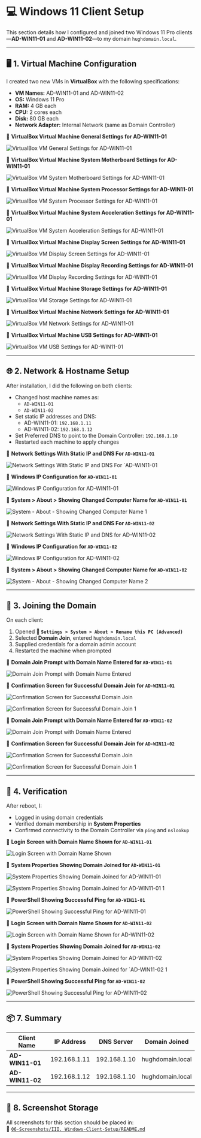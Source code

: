 # 💻 Windows 11 Client Setup

This section details how I configured and joined two Windows 11 Pro clients—**AD-WIN11-01** and **AD-WIN11-02**—to my domain `hughdomain.local`.

---

## 🖥️ 1. Virtual Machine Configuration

I created two new VMs in **VirtualBox** with the following specifications:

- **VM Names:** AD-WIN11-01 and AD-WIN11-02
- **OS:** Windows 11 Pro
- **RAM:** 4 GB each
- **CPU:** 2 cores each
- **Disk:** 80 GB each
- **Network Adapter:** Internal Network (same as Domain Controller)

📸 **VirtualBox Virtual Machine General Settings for AD-WIN11-01**

![VirtualBox VM General Settings for AD-WIN11-01](https://github.com/user-attachments/assets/8da28c73-02bf-4688-b908-1af65d8b30e5)

📸 **VirtualBox Virtual Machine System Motherboard Settings for AD-WIN11-01**

![VirtualBox VM System Motherboard Settings for AD-WIN11-01](https://github.com/user-attachments/assets/dd51caf8-2558-497c-baf8-6e6b83042bf2)

📸 **VirtualBox Virtual Machine System Processor Settings for AD-WIN11-01**

![VirtualBox VM System Processor Settings for AD-WIN11-01](https://github.com/user-attachments/assets/3febf267-9362-45f6-be6c-7edb8149189e)

📸 **VirtualBox Virtual Machine System Acceleration Settings for AD-WIN11-01**

![VirtualBox VM System Acceleration Settings for AD-WIN11-01](https://github.com/user-attachments/assets/82c218ca-a10f-4561-94cc-53fd3d8738a7)

📸 **VirtualBox Virtual Machine Display Screen Settings for AD-WIN11-01**

![VirtualBox VM Display Screen Settings for AD-WIN11-01](https://github.com/user-attachments/assets/5395c314-ac3d-4826-b21a-bfc9ed74732a)

📸 **VirtualBox Virtual Machine Display Recording Settings for AD-WIN11-01**

![VirtualBox VM Display Recording Settings for AD-WIN11-01](https://github.com/user-attachments/assets/76037d83-952d-4d58-bc2e-4bf21267e024)

📸 **VirtualBox Virtual Machine Storage Settings for AD-WIN11-01**

![VirtualBox VM Storage Settings for AD-WIN11-01](https://github.com/user-attachments/assets/c7329dad-1fd4-4999-af5e-d28656bbda93)

📸 **VirtualBox Virtual Machine Network Settings for AD-WIN11-01**

![VirtualBox VM Network Settings for AD-WIN11-01](https://github.com/user-attachments/assets/e6e8b8a7-8baa-4498-84a7-448d5aabf7e7)

📸 **VirtualBox Virtual Machine USB Settings for AD-WIN11-01**

![VirtualBox VM USB Settings for AD-WIN11-01](https://github.com/user-attachments/assets/e2219acf-0c0d-4e36-84a4-edfbcf93e087)


---

## 🌐 2. Network & Hostname Setup

After installation, I did the following on both clients:

- Changed host machine names as:
  - `AD-WIN11-01`
  - `AD-WIN11-02`
- Set static IP addresses and DNS:
  - AD-WIN11-01: `192.168.1.11`
  - AD-WIN11-02: `192.168.1.12`
- Set Preferred DNS to point to the Domain Controller: `192.168.1.10`
- Restarted each machine to apply changes

📸 **Network Settings With Static IP and DNS For `AD-WIN11-01`**

![Network Settings With Static IP and DNS For `AD-WIN11-01](https://github.com/user-attachments/assets/56804e76-f1bd-4fa3-9dfe-b085a1fe9e43)

📸 **Windows IP Configuration for `AD-WIN11-01`**

![Windows IP Configuration for AD-WIN11-01](https://github.com/user-attachments/assets/365b1b19-fbcc-42b7-b29f-724e88b716a2)

📸 **System > About > Showing Changed Computer Name for `AD-WIN11-01`**

![System - About - Showing Changed Computer Name 1](https://github.com/user-attachments/assets/1e124501-0f94-413e-a88c-3681087c3c99)

📸 **Network Settings With Static IP and DNS For `AD-WIN11-02`**

![Network Settings With Static IP and DNS for AD-WIN11-02](https://github.com/user-attachments/assets/de6ebac8-5a3a-4c6e-8197-cbe4b5aaec2c)

📸 **Windows IP Configuration for `AD-WIN11-02`**

![Windows IP Configuration for AD-WIN11-02](https://github.com/user-attachments/assets/4dff8c8c-ee88-4877-974f-5e48629e5403)

📸 **System > About > Showing Changed Computer Name for `AD-WIN11-02`**

![System - About - Showing Changed Computer Name 2](https://github.com/user-attachments/assets/ebaa5a2f-a68b-498c-bb81-586313001efc)

---

## 🏢 3. Joining the Domain

On each client:

1. Opened **📂 `Settings > System > About > Rename this PC (Advanced)`**
2. Selected **Domain Join**, entered `hughdomain.local`
3. Supplied credentials for a domain admin account
4. Restarted the machine when prompted

📸 **Domain Join Prompt with Domain Name Entered for `AD-WIN11-01`**

![Domain Join Prompt with Domain Name Entered](https://github.com/user-attachments/assets/dc7540d2-de7f-4f32-be2b-fcf0998c53f1)

📸 **Confirmation Screen for Successful Domain Join for `AD-WIN11-01`**

![Confirmation Screen for Successful Domain Join](https://github.com/user-attachments/assets/84a03122-8d70-48ac-b7d3-e7a9b464722f)

![Confirmation Screen for Successful Domain Join 1](https://github.com/user-attachments/assets/06c695ad-39af-4467-b560-ba8d8d600e10)

📸 **Domain Join Prompt with Domain Name Entered for `AD-WIN11-02`**

![Domain Join Prompt with Domain Name Entered](https://github.com/user-attachments/assets/fc5bfcb1-afc5-46ba-8c8b-b49768ae6981)

📸 **Confirmation Screen for Successful Domain Join for `AD-WIN11-02`**

![Confirmation Screen for Successful Domain Join](https://github.com/user-attachments/assets/4c02ba18-e465-4167-8d42-c2b24110f5b1)

![Confirmation Screen for Successful Domain Join 1](https://github.com/user-attachments/assets/11c484a7-0a8d-4b4f-bffd-3ae36bce120b)

---

## 🧪 4. Verification

After reboot, I:

- Logged in using domain credentials
- Verified domain membership in **System Properties**
- Confirmed connectivity to the Domain Controller via `ping` and `nslookup`

📸 **Login Screen with Domain Name Shown for `AD-WIN11-01`**

![Login Screen with Domain Name Shown](https://github.com/user-attachments/assets/274cf1f4-eb0f-44ae-ab44-1d409e46a0f6)

📸 **System Properties Showing Domain Joined for `AD-WIN11-01`**

![System Properties Showing Domain Joined for AD-WIN11-01](https://github.com/user-attachments/assets/d7485c50-4ec7-49ae-9c57-408af1c04805)

![System Properties Showing Domain Joined for AD-WIN11-01 1](https://github.com/user-attachments/assets/078d82c9-d8b5-4358-989f-a4d117e2f325)

📸 **PowerShell Showing Successful Ping for `AD-WIN11-01`**

![PowerShell Showing Successful Ping for AD-WIN11-01](https://github.com/user-attachments/assets/50dd00b4-3f81-4c54-b04c-46bc46c799b1)

📸 **Login Screen with Domain Name Shown for `AD-WIN11-02`**

![Login Screen with Domain Name Shown for AD-WIN11-02](https://github.com/user-attachments/assets/075477de-4a29-447c-ac33-9bc3f6d183c0)

📸 **System Properties Showing Domain Joined for `AD-WIN11-02`**

![System Properties Showing Domain Joined for AD-WIN11-02](https://github.com/user-attachments/assets/1af06e6d-98de-4f18-bb8b-71212c4c8d72)

![System Properties Showing Domain Joined for `AD-WIN11-02 1](https://github.com/user-attachments/assets/85a4ccff-926f-42a3-8109-6ec644499254)

📸 **PowerShell Showing Successful Ping for `AD-WIN11-02`**

![PowerShell Showing Successful Ping for AD-WIN11-02](https://github.com/user-attachments/assets/fb275185-9eb9-4eea-90ec-8f8ab4f7ac1b)

---

## 📦 7. Summary

| Client Name         | IP Address    | DNS Server     | Domain Joined    |
|---------------------|---------------|----------------|------------------|
| **AD-WIN11-01**     | 192.168.1.11  | 192.168.1.10   | hughdomain.local |
| **AD-WIN11-02**     | 192.168.1.12  | 192.168.1.10   | hughdomain.local |

---

## 📁 8. Screenshot Storage

All screenshots for this section should be placed in:  
📂 [`06-Screenshots/III. Windows-Client-Setup/README.md`](https://github.com/Hugh-Kumbi/Hugh-Kumbi-Active-Directory-Lab/blob/main/06-Screenshots/III.%20Windows-Client-Setup/README.md)
